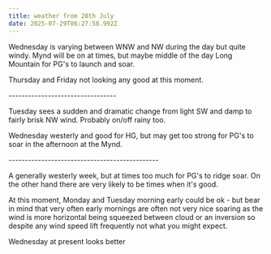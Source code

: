 ```yaml
---
title: weather from 28th July
date: 2025-07-29T06:27:58.992Z
---
```

Wednesday is varying between WNW and NW during the day but quite windy.  Mynd will be on at times, but maybe middle of the day Long Mountain for PG's to launch and soar.

Thursday and Friday not looking any good at this moment.

\---------------------------------

Tuesday sees a sudden and dramatic change from light SW and damp to fairly brisk NW wind.  Probably on/off rainy too.

Wednesday westerly and good for HG, but may get too strong for PG's to soar in the afternoon at the Mynd.

\----------------------------------------------

A generally westerly week, but at times too much for PG's to ridge soar.  On the other hand there are very likely to be times when it's good.

At this moment, Monday and Tuesday morning early could be ok - but bear in mind that very often early mornings are often not very nice soaring as the wind is more horizontal being squeezed between cloud or an inversion so despite any wind speed lift frequently not what you might expect.

Wednesday at present looks better